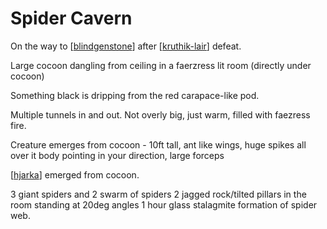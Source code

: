 # Spider Cavern
On the way to [[blindgenstone]] after [[kruthik-lair]] defeat.

Large cocoon dangling from ceiling in a faerzress lit room (directly under cocoon)

Something black is dripping from the red carapace-like pod.

Multiple tunnels in and out. Not overly big, just warm, filled with faezress fire.

Creature emerges from cocoon - 10ft tall, ant like wings, huge spikes all over it body pointing in your direction, large forceps

[[hjarka]] emerged from cocoon.

3 giant spiders and 2 swarm of spiders
2 jagged rock/tilted pillars in the room standing at 20deg angles
1 hour glass stalagmite formation of spider web.

[//begin]: # "Autogenerated link references for markdown compatibility"
[blindgenstone]: ../recaps/15-battle-for-blindgenstone "15-battle-for-blindgenstone"
[kruthik-lair]: kruthik-lair "Kruthik Lair"
[hjarka]: ../pcs/hjarka "Hjarka"
[//end]: # "Autogenerated link references"
